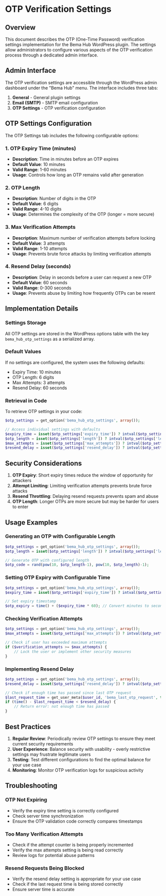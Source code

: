 # OTP Verification Settings

## Overview
This document describes the OTP (One-Time Password) verification settings implementation for the Bema Hub WordPress plugin. The settings allow administrators to configure various aspects of the OTP verification process through a dedicated admin interface.

## Admin Interface

The OTP verification settings are accessible through the WordPress admin dashboard under the "Bema Hub" menu. The interface includes three tabs:

1. **General** - General plugin settings
2. **Email (SMTP)** - SMTP email configuration
3. **OTP Settings** - OTP verification configuration

## OTP Settings Configuration

The OTP Settings tab includes the following configurable options:

### 1. OTP Expiry Time (minutes)
- **Description**: Time in minutes before an OTP expires
- **Default Value**: 10 minutes
- **Valid Range**: 1-60 minutes
- **Usage**: Controls how long an OTP remains valid after generation

### 2. OTP Length
- **Description**: Number of digits in the OTP
- **Default Value**: 6 digits
- **Valid Range**: 4-10 digits
- **Usage**: Determines the complexity of the OTP (longer = more secure)

### 3. Max Verification Attempts
- **Description**: Maximum number of verification attempts before locking
- **Default Value**: 3 attempts
- **Valid Range**: 1-10 attempts
- **Usage**: Prevents brute force attacks by limiting verification attempts

### 4. Resend Delay (seconds)
- **Description**: Delay in seconds before a user can request a new OTP
- **Default Value**: 60 seconds
- **Valid Range**: 0-300 seconds
- **Usage**: Prevents abuse by limiting how frequently OTPs can be resent

## Implementation Details

### Settings Storage
All OTP settings are stored in the WordPress options table with the key `bema_hub_otp_settings` as a serialized array.

### Default Values
If no settings are configured, the system uses the following defaults:
- Expiry Time: 10 minutes
- OTP Length: 6 digits
- Max Attempts: 3 attempts
- Resend Delay: 60 seconds

### Retrieval in Code
To retrieve OTP settings in your code:

```php
$otp_settings = get_option('bema_hub_otp_settings', array());

// Access individual settings with defaults
$expiry_time = isset($otp_settings['expiry_time']) ? intval($otp_settings['expiry_time']) : 10;
$otp_length = isset($otp_settings['length']) ? intval($otp_settings['length']) : 6;
$max_attempts = isset($otp_settings['max_attempts']) ? intval($otp_settings['max_attempts']) : 3;
$resend_delay = isset($otp_settings['resend_delay']) ? intval($otp_settings['resend_delay']) : 60;
```

## Security Considerations

1. **OTP Expiry**: Short expiry times reduce the window of opportunity for attackers
2. **Attempt Limiting**: Limiting verification attempts prevents brute force attacks
3. **Resend Throttling**: Delaying resend requests prevents spam and abuse
4. **OTP Length**: Longer OTPs are more secure but may be harder for users to enter

## Usage Examples

### Generating an OTP with Configurable Length
```php
$otp_settings = get_option('bema_hub_otp_settings', array());
$otp_length = isset($otp_settings['length']) ? intval($otp_settings['length']) : 6;

// Generate OTP with configured length
$otp_code = rand(pow(10, $otp_length-1), pow(10, $otp_length)-1);
```

### Setting OTP Expiry with Configurable Time
```php
$otp_settings = get_option('bema_hub_otp_settings', array());
$expiry_time = isset($otp_settings['expiry_time']) ? intval($otp_settings['expiry_time']) : 10;

// Set expiry timestamp
$otp_expiry = time() + ($expiry_time * 60); // Convert minutes to seconds
```

### Checking Verification Attempts
```php
$otp_settings = get_option('bema_hub_otp_settings', array());
$max_attempts = isset($otp_settings['max_attempts']) ? intval($otp_settings['max_attempts']) : 3;

// Check if user has exceeded maximum attempts
if ($verification_attempts >= $max_attempts) {
    // Lock the user or implement other security measures
}
```

### Implementing Resend Delay
```php
$otp_settings = get_option('bema_hub_otp_settings', array());
$resend_delay = isset($otp_settings['resend_delay']) ? intval($otp_settings['resend_delay']) : 60;

// Check if enough time has passed since last OTP request
$last_request_time = get_user_meta($user_id, 'bema_last_otp_request', true);
if (time() - $last_request_time < $resend_delay) {
    // Return error: not enough time has passed
}
```

## Best Practices

1. **Regular Review**: Periodically review OTP settings to ensure they meet current security requirements
2. **User Experience**: Balance security with usability - overly restrictive settings may frustrate legitimate users
3. **Testing**: Test different configurations to find the optimal balance for your use case
4. **Monitoring**: Monitor OTP verification logs for suspicious activity

## Troubleshooting

### OTP Not Expiring
- Verify the expiry time setting is correctly configured
- Check server time synchronization
- Ensure the OTP validation code correctly compares timestamps

### Too Many Verification Attempts
- Check if the attempt counter is being properly incremented
- Verify the max attempts setting is being read correctly
- Review logs for potential abuse patterns

### Resend Requests Being Blocked
- Verify the resend delay setting is appropriate for your use case
- Check if the last request time is being stored correctly
- Ensure server time is accurate
